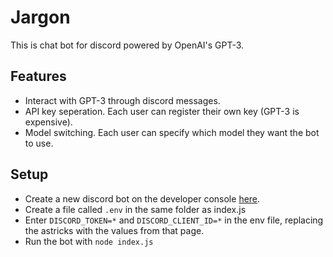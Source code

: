 # Jargon
This is chat bot for discord powered by OpenAI's GPT-3.

## Features
- Interact with GPT-3 through discord messages.
- API key seperation. Each user can register their own key (GPT-3 is expensive).
- Model switching. Each user can specify which model they want the bot to use.

## Setup
- Create a new discord bot on the developer console [here](https://discord.com/developers/applications).
- Create a file called `.env` in the same folder as index.js
- Enter `DISCORD_TOKEN=*` and `DISCORD_CLIENT_ID=*` in the env file, replacing the astricks with the values from that page.
- Run the bot with `node index.js`